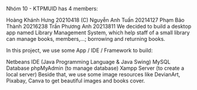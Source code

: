 Nhóm 10 - KTPMUID has 4 members:

Hoàng Khánh Hưng 20210418 (C)
Nguyễn Anh Tuấn 20214127
Phạm Bảo Thành 20216238
Trần Phương Anh 20213811
We decided to build a desktop app named Library Management System, which help staff of a small library can manage books, members,...; borrowing and returning books.

In this project, we use some App / IDE / Framework to build:

Netbeans IDE (Java Programming Language & Java Swing)
MySQL Database
phpMyAdmin (to manage database)
Xampp Server (to create a local server)
Beside that, we use some image resources like DevianArt, Pixabay, Canva to get beautiful images and books cover.